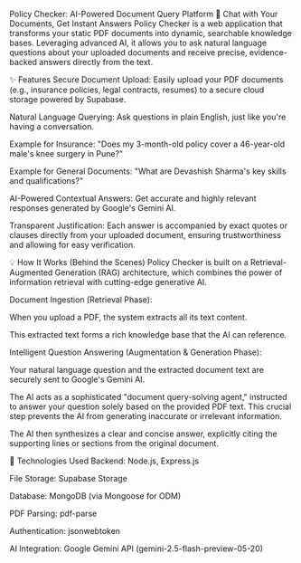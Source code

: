 Policy Checker: AI-Powered Document Query Platform
📄 Chat with Your Documents, Get Instant Answers
Policy Checker is a web application that transforms your static PDF documents into dynamic, searchable knowledge bases. Leveraging advanced AI, it allows you to ask natural language questions about your uploaded documents and receive precise, evidence-backed answers directly from the text.

✨ Features
Secure Document Upload: Easily upload your PDF documents (e.g., insurance policies, legal contracts, resumes) to a secure cloud storage powered by Supabase.

Natural Language Querying: Ask questions in plain English, just like you're having a conversation.

Example for Insurance: "Does my 3-month-old policy cover a 46-year-old male's knee surgery in Pune?"

Example for General Documents: "What are Devashish Sharma's key skills and qualifications?"

AI-Powered Contextual Answers: Get accurate and highly relevant responses generated by Google's Gemini AI.

Transparent Justification: Each answer is accompanied by exact quotes or clauses directly from your uploaded document, ensuring trustworthiness and allowing for easy verification.

💡 How It Works (Behind the Scenes)
Policy Checker is built on a Retrieval-Augmented Generation (RAG) architecture, which combines the power of information retrieval with cutting-edge generative AI.

Document Ingestion (Retrieval Phase):

When you upload a PDF, the system extracts all its text content.

This extracted text forms a rich knowledge base that the AI can reference.

Intelligent Question Answering (Augmentation & Generation Phase):

Your natural language question and the extracted document text are securely sent to Google's Gemini AI.

The AI acts as a sophisticated "document query-solving agent," instructed to answer your question solely based on the provided PDF text. This crucial step prevents the AI from generating inaccurate or irrelevant information.

The AI then synthesizes a clear and concise answer, explicitly citing the supporting lines or sections from the original document.

🚀 Technologies Used
Backend: Node.js, Express.js

File Storage: Supabase Storage

Database: MongoDB (via Mongoose for ODM)

PDF Parsing: pdf-parse

Authentication: jsonwebtoken

AI Integration: Google Gemini API (gemini-2.5-flash-preview-05-20)
